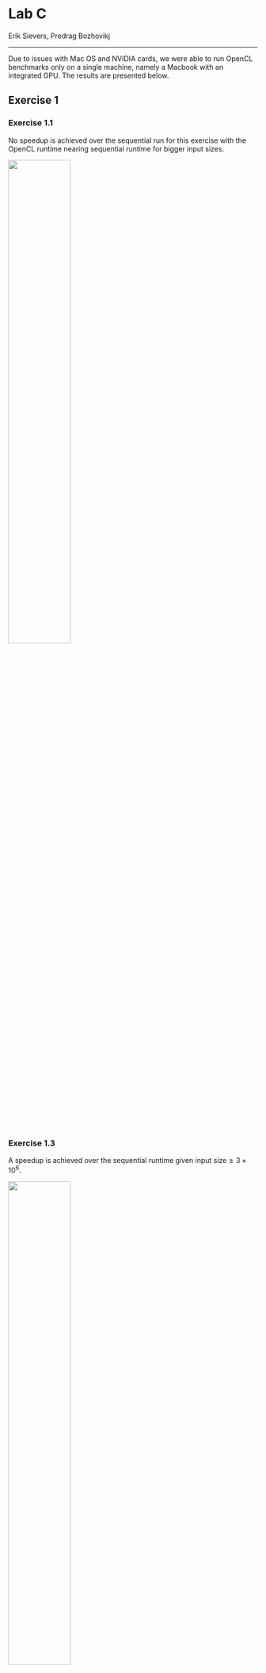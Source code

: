 # Lab C
Erik Sievers, Predrag Bozhovikj

---

Due to issues with Mac OS and NVIDIA cards, we were able to run OpenCL benchmarks only on a single machine, namely a Macbook with an integrated GPU. The results are presented below.

## Exercise 1
### Exercise 1.1

No speedup is achieved over the sequential run for this exercise with the OpenCL runtime nearing sequential runtime for bigger input sizes.

<img src="exercise_1_1.png" width="50%" />

### Exercise 1.3

A speedup is achieved over the sequential runtime given $\text{input size} \ge 3 \times 10^6$.

<img src="exercise_1_3.png" width="50%" />

### Exercise 2.1

$$\oplus \text{ is an associative operator with neutral element } 0$$ (1)
$$ (v_1, \, f_1) \oplus^\prime (v_2, \, f_2) = (\text{if } f_2 \text{ then } v_2 \text{ else } v_1 \oplus v_2, \,f_1 \vee f_2)$$ (2)
$$(2) \; \therefore \;\; (0, \, false) \oplus^\prime (v_2, \, true) = (v_2, \, f_1 \vee true) = (v_2, \, true)$$ (3)
$$ (1), \, (2) \; \therefore \;\; (0, \, false) \oplus^\prime (v_2, \, false) = (0 \oplus v_2, \, false \vee false) = (v_2, \, false)$$ (4)
$$ (3), \, (4) \; \therefore \;\; (0, \, false) \oplus^\prime (v_2, \, f_2) = (v_2, \, f_2) \;\;\; \blacksquare$$ (5)

### Exercise 2.2
<img src="exercise_2_2.png" width="50%" />

The standard scan performs better than the segmented scan, but the speedup seems to vary. Looking at the chart, it's unclear if they scale evenly or not. However, since the segmented scan only performs a small amount of extra work for each element it'd be expected that the speedup is consistent across problem sizes.

<img src="exercise_2_2_2.png" width="50%" />

The standard reduce performs better than the segmented reduce, and the speedup increases with input size. Comparing the previous chart with this one, we can see that scan actually is quite a bit slower than reduce, which makes sense since reduce only needs to produce the output of the last element produced by scan. In our implementation however, we're using scan, which already is going to bring the performance closer to scan than reduce. Furthermore, we perform a couple of unzip and zip operations, a rotate and a filter operation which also adds to the execution time.

### Exercise 2.3

When determining the asymptotic complexity in terms of work and span of the `reduce_by_index` implementation, we need to consider the complexity of its components, namely:

|            Function |                    Work                     |                       Span                        |
| ------------------: | :-----------------------------------------: | :-----------------------------------------------: |
|           `(un)zip` |                "very cheap"                 |                   "very cheap"                    |
|    `filter fst/snd` |              $\mathcal{O}(n)$               |              $\mathcal{O}(\log(n))$               |
|              `scan` | $\mathcal{O}(n \times W(\text{operation}))$ | $\mathcal{O}(\log(n) \times W(\text{operation}))$ |
|            `rotate` |              $\mathcal{O}(1)$               |                 $\mathcal{O}(1)$                  |
|            `length` |              $\mathcal{O}(1)$               |                 $\mathcal{O}(1)$                  |
|           `scatter` |              $\mathcal{O}(n)$               |                 $\mathcal{O}(1)$                  |
|              `mapN` | $\mathcal{O}(n \times W(\text{function}))$  |         $\mathcal{O}(S(\text{function}))$         |
| `radix_sort_by_key` |          $\mathcal{O}(k \times n)$          |          $\mathcal{O}(k \times \log(n))$          |

Source: [futhark prelude github soacs](https://github.com/diku-dk/futhark/blob/master/prelude/soacs.fut), [array](https://github.com/diku-dk/futhark/blob/master/prelude/array.fut), [zip](https://github.com/diku-dk/futhark/blob/master/prelude/zip.fut).

Given these complexities, we argue that the complexity of the implementation of `segreduce` is work complexity $\mathcal{O}(n \times W(\text{op}))$ and span complexity $\mathcal{O}(\log(n) \times W(\text{op}))$. From this we argue that the work complexity of the implemented `reduce_by_index` is $\mathcal{O}(k \times n \times W(\text{op}))$ and span complexity $\mathcal{O}(\max(\log(n) \times W(\text{op}), \, S(\text{op}))) = \mathcal{O}(k \times \log(n) \times W(\text{op}) + S(\text{op}))$, where $k$ is the number of bits in each element in the array sorted by `radix_sort_by_key`.

<img src="exercise_2_3.png" width="50%" />

Our reduce_by_index is significantly worse than the built-in version. The built-in version's complexity for work is $O(n \times W(op))$ and for span it is $O(n \times W(op))$ according to the documentation.

## Exercise 3: 2D Ising Model

We ran the ising model benchmarks with four different sizes and three different number of iterations:

|    Size | Iterations | Time OpenCL [*μs*] | Time Sequential [*μs*] |
| ------: | :--------: | :----------------: | :--------------------: |
|   10x10 |     2      |        1499        |           72           |
|   30x30 |     2      |        1456        |          353           |
|   90x90 |     2      |        1393        |          2303          |
| 270x270 |     2      |        2600        |         21281          |
|   10x10 |     20     |        4780        |          385           |
|   30x30 |     20     |        3888        |          2627          |
|   90x90 |     20     |        3026        |         18394          |
| 270x270 |     20     |        8002        |         142951         |
|   10x10 |    200     |       26983        |          2554          |
|   30x30 |    200     |       21323        |         22602          |
|   90x90 |    200     |       22088        |         155655         |
| 270x270 |    200     |       48805        |        1510192         |

The computer used was a Macbook with an integrated GPU.

![](ising-handout/ising-small.pdf)

The first chart is for two iterations. As we can see, even with an integrated GPU the scaling for large problem sizes is impressive. There is a large overhead for using the GPU however.

![](ising-handout/ising-large.pdf)

The second chart is for 20 iterations. The pattern is similar to the one we saw with two iterations. 

![](ising-handout/ising-xl.pdf)

The third chart is for 200 iterations. The pattern is yet again similar to the one we saw with two iterations.

![](ising-handout/ising-combined.pdf)

The final chart is showing the runtime across all number of iterations for all sizes. Interestingly, across all number of iterations the 10x10 model took longer to compute compared to both the 30x30 and 90x90 model when using OpenCL. OpenCL scales significantly better with regards to problem size for all number of iterations, but it also scales _slightly_ better with regards to the number of iterations compared to the sequential implementation.
